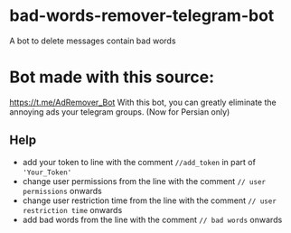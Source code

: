 # bad-words-remover-telegram-bot
 A bot to delete messages contain bad words
 
# Bot made with this source:
 https://t.me/AdRemover_Bot
With this bot, you can greatly eliminate the annoying ads your telegram groups. (Now for Persian only)

## Help
 - add your token to line with the comment `//add_token` in part of `'Your_Token'`
 - change user permissions from the line with the comment `// user permissions` onwards
 - change user restriction time from the line with the comment `// user restriction time` onwards
 - add bad words from the line with the comment `// bad words` onwards
 
 
